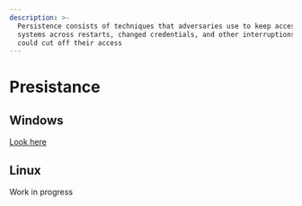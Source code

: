 ```yaml
---
description: >-
  Persistence consists of techniques that adversaries use to keep access to
  systems across restarts, changed credentials, and other interruptions that
  could cut off their access
---
```


# Presistance

## Windows

[Look here](windows.md)

## Linux

Work in progress



